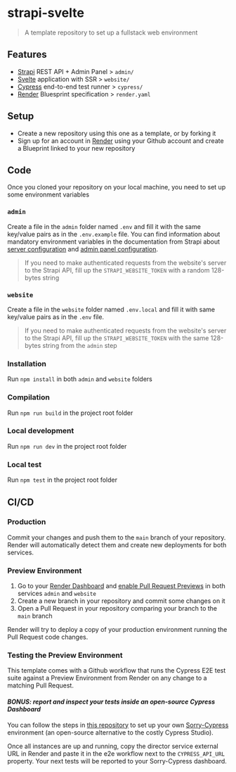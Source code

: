 # strapi-svelte

> A template repository to set up a fullstack web environment

## Features

- [Strapi](https://docs.strapi.io) REST API + Admin Panel > `admin/` 
- [Svelte](https://kit.svelte.dev/docs/introduction) application with SSR > `website/`
- [Cypress](https://docs.cypress.io) end-to-end test runner > `cypress/`
- [Render](https://render.com/docs) Bluesprint specification > `render.yaml`

## Setup

- Create a new repository using this one as a template, or by forking it
- Sign up for an account in [Render](https://render.com) using your Github account and create a Blueprint linked to your new repository

## Code 

Once you cloned your repository on your local machine, you need to set up some environment variables

### `admin`

Create a file in the `admin` folder named `.env` and fill it with the same key/value pairs as in the `.env.example` file. You can find information about mandatory environment variables in the documentation from Strapi about [server configuration](https://docs.strapi.io/developer-docs/latest/setup-deployment-guides/configurations/required/server.html#available-options) and [admin panel configuration](https://docs.strapi.io/developer-docs/latest/setup-deployment-guides/configurations/required/admin-panel.html).

> If you need to make authenticated requests from the website's server to the Strapi API, fill up the `STRAPI_WEBSITE_TOKEN` with a random 128-bytes string

### `website`

Create a file in the `website` folder named `.env.local` and fill it with same key/value pairs as in the `.env` file. 

> If you need to make authenticated requests from the website's server to the Strapi API, fill up the `STRAPI_WEBSITE_TOKEN` with the same 128-bytes string from the `admin` step

### Installation

Run `npm install` in both `admin` and `website` folders

### Compilation

Run `npm run build` in the project root folder

### Local development

Run `npm run dev` in the project root folder

### Local test

Run `npm test` in the project root folder

## CI/CD

### Production

Commit your changes and push them to the `main` branch of your repository. Render will automatically detect them and create new deployments for both services.

### Preview Environment

1. Go to your [Render Dashboard](https://dashboard.render.com) and [enable Pull Request Previews](https://render.com/docs/pull-request-previews) in both services `admin` and `website`
2. Create a new branch in your repository and commit some changes on it
3. Open a Pull Request in your repository comparing your branch to the `main` branch

Render will try to deploy a copy of your production environment running the Pull Request code changes.

### Testing the Preview Environment

This template comes with a Github workflow that runs the Cypress E2E test suite against a Preview Environment from Render on any change to a matching Pull Request.

#### ***BONUS: report and inspect your tests inside an open-source Cypress Dashboard***

You can follow the steps in [this repository](https://github.com/pascalvaccaro/render-sorry-cypress) to set up your own [Sorry-Cypress](https://docs.sorry-cypress.dev/) environment (an open-source alternative to the costly Cypress Studio). 

Once all instances are up and running, copy the director service external URL in Render and paste it in the e2e workflow next to the `CYPRESS_API_URL` property.
Your next tests will be reported to your Sorry-Cypress dashboard.

